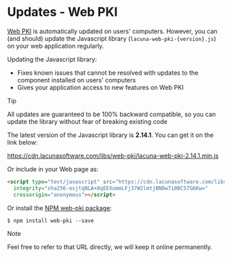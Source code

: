 ﻿# Updates - Web PKI

[Web PKI](index.md) is automatically updated on users' computers. However, you can (and should) update the Javascript library
(`lacuna-web-pki-{version}.js`) on your web application regularly.

Updating the Javascript library:

* Fixes known issues that cannot be resolved with updates to the component installed on users' computers
* Gives your application access to new features on Web PKI

> [!TIP]
> All updates are guaranteed to be 100% backward compatible, so you can update the library without fear of breaking existing code

The latest version of the Javascript library is **2.14.1**. You can get it on the link below:

https://cdn.lacunasoftware.com/libs/web-pki/lacuna-web-pki-2.14.1.min.js

Or include in your Web page as:
```html
<script type="text/javascript" src="https://cdn.lacunasoftware.com/libs/web-pki/lacuna-web-pki-2.14.1.min.js"
  integrity="sha256-osjtqNLA+8qEEXommLFj37W2lmtjBNDw7i0BC57G6Kw="
  crossorigin="anonymous"></script>
```

Or install the [NPM web-pki package](https://www.npmjs.com/package/web-pki):

```
$ npm install web-pki --save
```

> [!NOTE]
> Feel free to refer to that URL directly, we will keep it online permanently.

